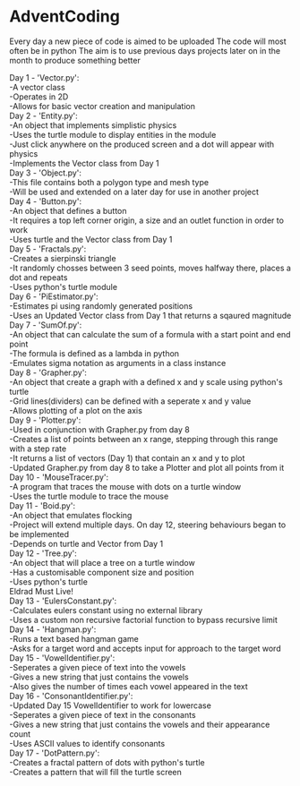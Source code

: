 # AdventCoding
Every day a new piece of code is aimed to be uploaded
The code will most often be in python
The aim is to use previous days projects later on in the month to produce something better

Day 1 - 'Vector.py':<br>
    -A vector class<br>
    -Operates in 2D<br>
    -Allows for basic vector creation and manipulation<br>
Day 2 - 'Entity.py':<br>
    -An object that implements simplistic physics<br>
    -Uses the turtle module to display entities in the module<br>
    -Just click anywhere on the produced screen and a dot will appear with physics<br>
    -Implements the Vector class from Day 1<br>
Day 3 - 'Object.py':<br>
    -This file contains both a polygon type and mesh type<br>
    -Will be used and extended on a later day for use in another project<br>
Day 4 - 'Button.py':<br>
    -An object that defines a button<br>
    -It requires a top left corner origin, a size and an outlet function in order to work<br>
    -Uses turtle and the Vector class from Day 1<br>
Day 5 - 'Fractals.py':<br>
    -Creates a sierpinski triangle<br>
    -It randomly chosses between 3 seed points, moves halfway there, places a dot and repeats<br>
    -Uses python's turtle module<br>
Day 6 - 'PiEstimator.py':<br>
    -Estimates pi using randomly generated positions<br>
    -Uses an Updated Vector class from Day 1 that returns a sqaured magnitude<br>
Day 7 - 'SumOf.py':<br>
    -An object that can calculate the sum of a formula with a start point and end point<br>
    -The formula is defined as a lambda in python<br>
    -Emulates sigma notation as arguments in a class instance<br>
Day 8 - 'Grapher.py':<br>
    -An object that create a graph with a defined x and y scale using python's turtle<br>
    -Grid lines(dividers) can be defined with a seperate x and y value<br>
    -Allows plotting of a plot on the axis<br>
Day 9 - 'Plotter.py':<br>
    -Used in conjunction with Grapher.py from day 8<br>
    -Creates a list of points between an x range, stepping through this range with a step rate<br>
    -It returns a list of vectors (Day 1) that contain an x and y to plot<br>
    -Updated Grapher.py from day 8 to take a Plotter and plot all points from it<br>
Day 10 - 'MouseTracer.py':<br>
    -A program that traces the mouse with dots on a turtle window<br>
    -Uses the turtle module to trace the mouse<br>
Day 11 - 'Boid.py':<br>
    -An object that emulates flocking<br>
    -Project will extend multiple days. On day 12, steering behaviours began to be implemented<br>
    -Depends on turtle and Vector from Day 1<br>
Day 12 - 'Tree.py':<br>
    -An object that will place a tree on a turtle window<br>
    -Has a customisable component size and position<br>
    -Uses python's turtle<br>
Eldrad Must Live!<br>
Day 13 - 'EulersConstant.py':<br>
    -Calculates eulers constant using no external library<br>
    -Uses a custom non recursive factorial function to bypass recursive limit<br>
Day 14 - 'Hangman.py':<br>
    -Runs a text based hangman game<br>
    -Asks for a target word and accepts input for approach to the target word<br>
Day 15 - 'VowelIdentifier.py':<br>
    -Seperates a given piece of text into the vowels<br>
    -Gives a new string that just contains the vowels<br>
    -Also gives the number of times each vowel appeared in the text<br>
Day 16 - 'ConsonantIdentifier.py':<br>
    -Updated Day 15 VowelIdentifier to work for lowercase<br>
    -Seperates a given piece of text in the consonants<br>
    -Gives a new string that just contains the vowels and their appearance count<br>
    -Uses ASCII values to identify consonants<br>
Day 17 - 'DotPattern.py':<br>
    -Creates a fractal pattern of dots with python's turtle<br>
    -Creates a pattern that will fill the turtle screen<br>
